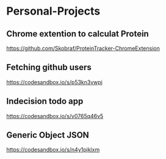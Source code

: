 # Personal-Projects
## Chrome extention to calculat Protein
https://github.com/Skobraf/ProteinTracker-ChromeExtension 
## Fetching github users
https://codesandbox.io/s/p53kn3vwpj
## Indecision todo app 
https://codesandbox.io/s/v0765q46v5
## Generic Object JSON
https://codesandbox.io/s/n4y1pjklxm
